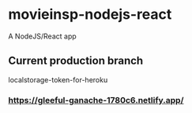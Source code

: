 # movieinsp-nodejs-react
A NodeJS/React app

## Current production branch
localstorage-token-for-heroku

### https://gleeful-ganache-1780c6.netlify.app/
